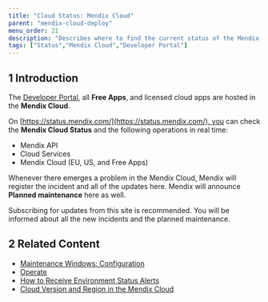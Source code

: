 ```yaml
---
title: "Cloud Status: Mendix Cloud"
parent: "mendix-cloud-deploy"
menu_order: 21
description: "Describes where to find the current status of the Mendix Cloud."
tags: ["Status","Mendix Cloud","Developer Portal"]
---
```


## 1 Introduction

The [Developer Portal](http://home.mendix.com), all **Free Apps**, and licensed cloud apps are hosted in the **Mendix Cloud**. 

On [https://status.mendix.com/](https://status.mendix.com/), you can check the **Mendix Cloud Status** and the following operations in real time:

* Mendix API
* Cloud Services
* Mendix Cloud (EU, US, and Free Apps)

Whenever there emerges a problem in the Mendix Cloud, Mendix will register the incident and all of the updates here. Mendix will announce **Planned maintenance** here as well. 

Subscribing for updates from this site is recommended. You will be informed about all the new incidents and the planned maintenance.

## 2 Related Content

* [Maintenance Windows: Configuration](maintenance-windows)
* [Operate](/developerportal/operate)
* [How to Receive Environment Status Alerts](/developerportal/operate/receive-alerts)
* [Cloud Version and Region in the Mendix Cloud](cloud-version-region)
